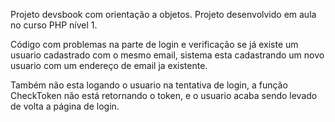 Projeto devsbook com orientação a objetos.
Projeto desenvolvido em aula no curso PHP nível 1.

Código com problemas na parte de login e verificação se já existe um usuario cadastrado com o mesmo email, sistema esta cadastrando um novo usuario com um endereço de email ja existente.

Também não esta logando o usuario na tentativa de login, a função CheckToken não está retornando o token, e o usuario acaba sendo levado de volta a página de login.